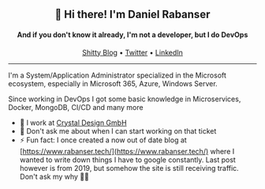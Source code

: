 <h2 align="center">👋 Hi there! I'm Daniel Rabanser</h2>
<h4 align="center">And if you don't know it already, I'm not a developer, but I do DevOps</h4>
<p align="center">
  <a href="https://www.rabanser.tech/">Shitty Blog</a> •
  <a href="https://twitter.com/RabanserD">Twitter</a> •
  <a href="https://www.linkedin.com/in/rabanserd/">LinkedIn</a>
</p>

---
I'm a System/Application Administrator specialized in the Microsoft ecosystem, especially in Microsoft 365, Azure, Windows Server.

Since working in DevOps I got some basic knowledge in Microservices, Docker, MongoDB, CI/CD and many more


- 🔭 I work at [Crystal Design GmbH](https://github.com/crystal-design-gmbh)
- 💬 Don't ask me about when I can start working on that ticket
- ⚡ Fun fact: I once created a now out of date blog at [https://www.rabanser.tech/](https://www.rabanser.tech/) where I wanted to write down things I have to google constantly. Last post however is from 2019, but somehow the site is still receiving traffic. Don't ask my why 🤷‍♂️
